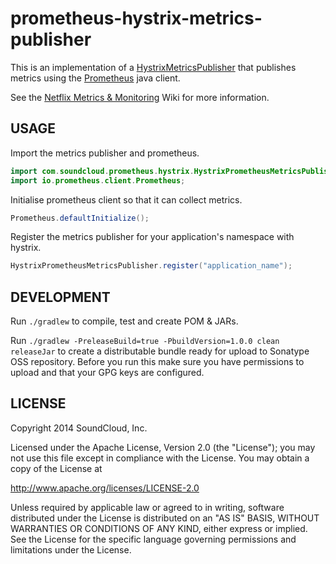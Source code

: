 # prometheus-hystrix-metrics-publisher

This is an implementation of a [HystrixMetricsPublisher](http://netflix.github.com/Hystrix/javadoc/index.html?com/netflix/hystrix/strategy/metrics/HystrixMetricsPublisher.html)
that publishes metrics using the [Prometheus](https://github.com/prometheus/client_java) java client.

See the [Netflix Metrics & Monitoring](https://github.com/Netflix/Hystrix/wiki/Metrics-and-Monitoring) Wiki for more information.

## USAGE

Import the metrics publisher and prometheus.

```java
import com.soundcloud.prometheus.hystrix.HystrixPrometheusMetricsPublisher;
import io.prometheus.client.Prometheus;
```

Initialise prometheus client so that it can collect metrics.

```java
Prometheus.defaultInitialize();
```

Register the metrics publisher for your application's namespace with hystrix.

```java
HystrixPrometheusMetricsPublisher.register("application_name");
```

## DEVELOPMENT

Run `./gradlew` to compile, test and create POM & JARs.

Run `./gradlew -PreleaseBuild=true -PbuildVersion=1.0.0 clean releaseJar` to create a distributable bundle
ready for upload to Sonatype OSS repository. Before you run this make sure you have permissions to upload
and that your GPG keys are configured.

## LICENSE

Copyright 2014 SoundCloud, Inc.

Licensed under the Apache License, Version 2.0 (the "License");
you may not use this file except in compliance with the License.
You may obtain a copy of the License at

<http://www.apache.org/licenses/LICENSE-2.0>

Unless required by applicable law or agreed to in writing, software
distributed under the License is distributed on an "AS IS" BASIS,
WITHOUT WARRANTIES OR CONDITIONS OF ANY KIND, either express or implied.
See the License for the specific language governing permissions and
limitations under the License.
